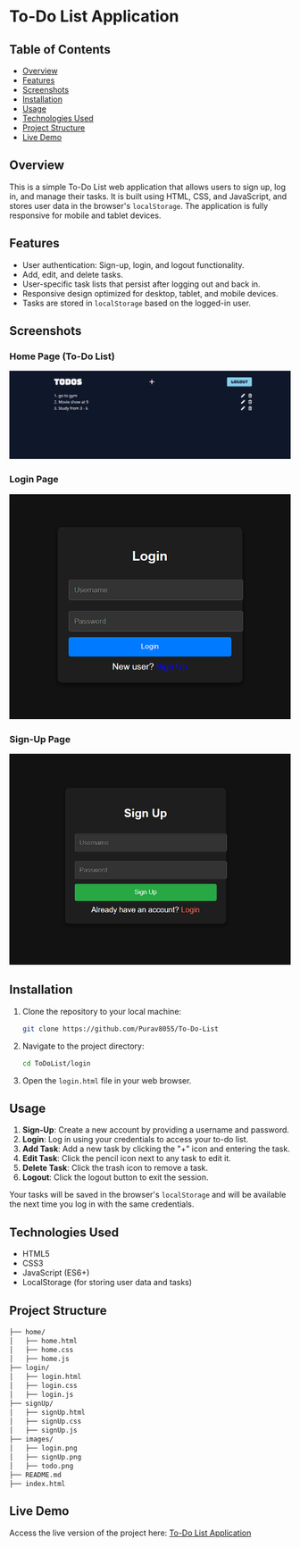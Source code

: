 # To-Do List Application

## Table of Contents
- [Overview](#overview)
- [Features](#features)
- [Screenshots](#screenshots)
- [Installation](#installation)
- [Usage](#usage)
- [Technologies Used](#technologies-used)
- [Project Structure](#project-structure)
- [Live Demo](#live-demo)

## Overview
This is a simple To-Do List web application that allows users to sign up, log in, and manage their tasks. It is built using HTML, CSS, and JavaScript, and stores user data in the browser's `localStorage`. The application is fully responsive for mobile and tablet devices.

## Features
- User authentication: Sign-up, login, and logout functionality.
- Add, edit, and delete tasks.
- User-specific task lists that persist after logging out and back in.
- Responsive design optimized for desktop, tablet, and mobile devices.
- Tasks are stored in `localStorage` based on the logged-in user.

## Screenshots
### Home Page (To-Do List)
![Home Page](images/todo.png)

### Login Page
![Login Page](images/login.png)

### Sign-Up Page
![Sign-Up Page](images/signUp.png)

## Installation
1. Clone the repository to your local machine:
    ```bash
    git clone https://github.com/Purav8055/To-Do-List
    ```
2. Navigate to the project directory:
    ```bash
    cd ToDoList/login
    ```
3. Open the `login.html` file in your web browser.

## Usage
1. **Sign-Up**: Create a new account by providing a username and password.
2. **Login**: Log in using your credentials to access your to-do list.
3. **Add Task**: Add a new task by clicking the "+" icon and entering the task.
4. **Edit Task**: Click the pencil icon next to any task to edit it.
5. **Delete Task**: Click the trash icon to remove a task.
6. **Logout**: Click the logout button to exit the session.

Your tasks will be saved in the browser's `localStorage` and will be available the next time you log in with the same credentials.

## Technologies Used
- HTML5
- CSS3
- JavaScript (ES6+)
- LocalStorage (for storing user data and tasks)

## Project Structure
```plaintext
├── home/
│   ├── home.html
│   ├── home.css
│   ├── home.js
├── login/
│   ├── login.html
│   ├── login.css
│   ├── login.js
├── signUp/
│   ├── signUp.html
│   ├── signUp.css
│   ├── signUp.js
├── images/
│   ├── login.png
│   ├── signUp.png
│   ├── todo.png
├── README.md
├── index.html
```

## Live Demo
Access the live version of the project here: [To-Do List Application](https://purav8055.github.io/To-Do-List)